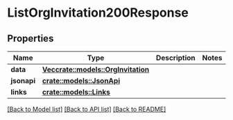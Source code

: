 # ListOrgInvitation200Response

## Properties

Name | Type | Description | Notes
------------ | ------------- | ------------- | -------------
**data** | [**Vec<crate::models::OrgInvitation>**](OrgInvitation.md) |  | 
**jsonapi** | [**crate::models::JsonApi**](JsonApi.md) |  | 
**links** | [**crate::models::Links**](Links.md) |  | 

[[Back to Model list]](../README.md#documentation-for-models) [[Back to API list]](../README.md#documentation-for-api-endpoints) [[Back to README]](../README.md)


